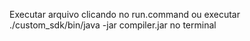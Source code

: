 Executar arquivo clicando no run.command ou executar ./custom_sdk/bin/java -jar compiler.jar
no terminal
